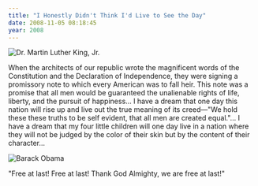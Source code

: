 ```yaml
---
title: "I Honestly Didn't Think I'd Live to See the Day"
date: 2008-11-05 08:18:45
year: 2008
---
```

<img src="{{'/files/2008/11/mlk.jpg' | relative_url}}" alt="Dr. Martin Luther King, Jr." class="centered">

When the architects of our republic wrote the magnificent words of the Constitution and the Declaration of Independence, they were signing a promissory note to which every American was to fall heir.  This note was a promise that all men would be guaranteed the unalienable rights of life, liberty, and the pursuit of happiness… I have a dream that one day this nation will rise up and live out the true meaning of its creed—"We hold these these truths to be self evident, that all men are created equal."… I have a dream that my four little children will one day live in a  nation where they will not be judged by the color of their skin but by the content of their character…

<img src="{{'/files/2008/11/obama.jpg' | relative_url}}" alt="Barack Obama" class="centered">

"Free at last!  Free at last!  Thank God Almighty, we are free at last!"
